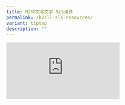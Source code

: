 ```yaml
---
title: H2华文与文学 SLS课件
permalink: /h2cll-sls-resources/
variant: tiptap
description: ""
---
```

<div class="iframe-wrapper">
<iframe allowfullscreen="true" frameborder="0" src="https://docs.google.com/spreadsheets/d/e/2PACX-1vRG3TuThFJvy83dIXwFOkFa25Cc_1vqo3NG4P4xJUZYVZDi0ytTB96QVuMKWQijyS2FYXuL0lkXOKPe/pubhtml?gid=0&amp;amp;single=true&amp;amp;widget=false&amp;amp;headers=false"></iframe>
</div>
<p></p>